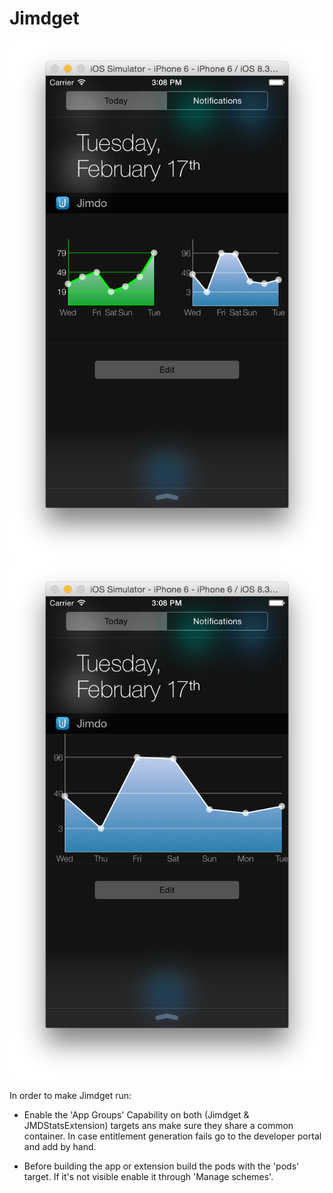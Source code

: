 # Jimdget

![Alt text](/Screenshots/jimdget_01.png?raw=true "Double graph view")
![Alt text](/Screenshots/jimdget_02.png?raw=true "Single graph view")

In order to make Jimdget run:

- Enable the 'App Groups' Capability on both (Jimdget & JMDStatsExtension) targets ans make sure they share a common container.
  In case entitlement generation fails go to the developer portal and add by hand.

- Before building the app or extension build the pods with the 'pods' target. If it's not visible enable it through 'Manage schemes'.


